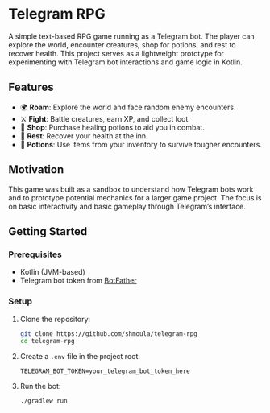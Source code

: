 # Telegram RPG

A simple text-based RPG game running as a Telegram bot. The player can explore the world, encounter creatures, shop for potions, and rest to recover health. This project serves as a lightweight prototype for experimenting with Telegram bot interactions and game logic in Kotlin.

## Features

* 🌍 **Roam**: Explore the world and face random enemy encounters.
* ⚔️ **Fight**: Battle creatures, earn XP, and collect loot.
* 🛒 **Shop**: Purchase healing potions to aid you in combat.
* 🏨 **Rest**: Recover your health at the inn.
* 🧪 **Potions**: Use items from your inventory to survive tougher encounters.

## Motivation

This game was built as a sandbox to understand how Telegram bots work and to prototype potential mechanics for a larger game project. The focus is on basic interactivity and basic gameplay through Telegram’s interface.

## Getting Started

### Prerequisites

* Kotlin (JVM-based)
* Telegram bot token from [BotFather](https://t.me/BotFather)

### Setup

1. Clone the repository:

   ```bash
   git clone https://github.com/shmoula/telegram-rpg
   cd telegram-rpg
   ```

2. Create a `.env` file in the project root:

   ```
   TELEGRAM_BOT_TOKEN=your_telegram_bot_token_here
   ```

3. Run the bot:

   ```bash
   ./gradlew run
   ```
